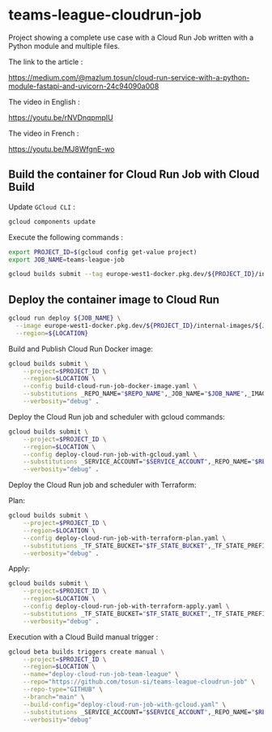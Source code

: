 # teams-league-cloudrun-job

Project showing a complete use case with a Cloud Run Job written with a Python module and multiple files.

The link to the article :

https://medium.com/@mazlum.tosun/cloud-run-service-with-a-python-module-fastapi-and-uvicorn-24c94090a008

The video in English :

https://youtu.be/rNVDnqpmpIU

The video in French :

https://youtu.be/MJ8WfgnE-wo

## Build the container for Cloud Run Job with Cloud Build

Update `GCloud CLI` :

```bash
gcloud components update
```

Execute the following commands :

```bash
export PROJECT_ID=$(gcloud config get-value project)
export JOB_NAME=teams-league-job

gcloud builds submit --tag europe-west1-docker.pkg.dev/${PROJECT_ID}/internal-images/${JOB_NAME}:latest ./team_league/job
```

## Deploy the container image to Cloud Run

```bash
gcloud run deploy ${JOB_NAME} \
  --image europe-west1-docker.pkg.dev/${PROJECT_ID}/internal-images/${JOB_NAME}:latest \
  --region=${LOCATION}
```

Build and Publish Cloud Run Docker image:

```bash
gcloud builds submit \
    --project=$PROJECT_ID \
    --region=$LOCATION \
    --config build-cloud-run-job-docker-image.yaml \
    --substitutions _REPO_NAME="$REPO_NAME",_JOB_NAME="$JOB_NAME",_IMAGE_TAG="$IMAGE_TAG" \
    --verbosity="debug" .
```

Deploy the Cloud Run job and scheduler with gcloud commands:

```bash
gcloud builds submit \
    --project=$PROJECT_ID \
    --region=$LOCATION \
    --config deploy-cloud-run-job-with-gcloud.yaml \
    --substitutions _SERVICE_ACCOUNT="$SERVICE_ACCOUNT",_REPO_NAME="$REPO_NAME",_JOB_NAME="$JOB_NAME",_IMAGE_TAG="$IMAGE_TAG",_OUTPUT_DATASET="$OUTPUT_DATASET",_OUTPUT_TABLE="$OUTPUT_TABLE",_INPUT_BUCKET="$INPUT_BUCKET",_INPUT_OBJECT="$INPUT_OBJECT",_SCHEDULER_NAME="$SCHEDULER_NAME",_SCHEDULER_CRON="$SCHEDULER_CRON" \
    --verbosity="debug" .
```

Deploy the Cloud Run job and scheduler with Terraform:

Plan:

```bash
gcloud builds submit \
    --project=$PROJECT_ID \
    --region=$LOCATION \
    --config deploy-cloud-run-job-with-terraform-plan.yaml \
    --substitutions _TF_STATE_BUCKET="$TF_STATE_BUCKET",_TF_STATE_PREFIX="$TF_STATE_PREFIX",_SERVICE_ACCOUNT="$SERVICE_ACCOUNT",_REPO_NAME="$REPO_NAME",_JOB_NAME="$JOB_NAME",_IMAGE_TAG="$IMAGE_TAG",_OUTPUT_DATASET="$OUTPUT_DATASET",_OUTPUT_TABLE="$OUTPUT_TABLE",_INPUT_BUCKET="$INPUT_BUCKET",_INPUT_OBJECT="$INPUT_OBJECT",_SCHEDULER_NAME="$SCHEDULER_NAME",_SCHEDULER_CRON="$SCHEDULER_CRON" \
    --verbosity="debug" .
```

Apply:

```bash
gcloud builds submit \
    --project=$PROJECT_ID \
    --region=$LOCATION \
    --config deploy-cloud-run-job-with-terraform-apply.yaml \
    --substitutions _TF_STATE_BUCKET="$TF_STATE_BUCKET",_TF_STATE_PREFIX="$TF_STATE_PREFIX",_SERVICE_ACCOUNT="$SERVICE_ACCOUNT",_REPO_NAME="$REPO_NAME",_JOB_NAME="$JOB_NAME",_IMAGE_TAG="$IMAGE_TAG",_OUTPUT_DATASET="$OUTPUT_DATASET",_OUTPUT_TABLE="$OUTPUT_TABLE",_INPUT_BUCKET="$INPUT_BUCKET",_INPUT_OBJECT="$INPUT_OBJECT",_SCHEDULER_NAME="$SCHEDULER_NAME",_SCHEDULER_CRON="$SCHEDULER_CRON" \
    --verbosity="debug" .
```

Execution with a Cloud Build manual trigger :

```bash
gcloud beta builds triggers create manual \
    --project=$PROJECT_ID \
    --region=$LOCATION \
    --name="deploy-cloud-run-job-team-league" \
    --repo="https://github.com/tosun-si/teams-league-cloudrun-job" \
    --repo-type="GITHUB" \
    --branch="main" \
    --build-config="deploy-cloud-run-job-with-gcloud.yaml" \
    --substitutions _SERVICE_ACCOUNT="$SERVICE_ACCOUNT",_REPO_NAME="$REPO_NAME",_JOB_NAME="$JOB_NAME",_IMAGE_TAG="$IMAGE_TAG",_OUTPUT_DATASET="$OUTPUT_DATASET",_OUTPUT_TABLE="$OUTPUT_TABLE",_INPUT_BUCKET="$INPUT_BUCKET",_INPUT_OBJECT="$INPUT_OBJECT" \
    --verbosity="debug"
```